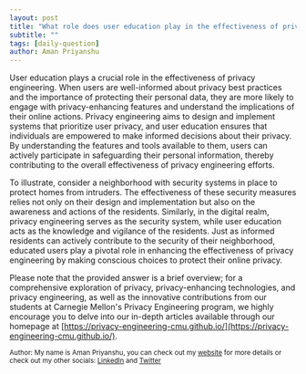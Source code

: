 ```yaml
---
layout: post
title: "What role does user education play in the effectiveness of privacy engineering?"
subtitle: ""
tags: [daily-question]
author: Aman Priyanshu
---
```


User education plays a crucial role in the effectiveness of privacy engineering. When users are well-informed about privacy best practices and the importance of protecting their personal data, they are more likely to engage with privacy-enhancing features and understand the implications of their online actions. Privacy engineering aims to design and implement systems that prioritize user privacy, and user education ensures that individuals are empowered to make informed decisions about their privacy. By understanding the features and tools available to them, users can actively participate in safeguarding their personal information, thereby contributing to the overall effectiveness of privacy engineering efforts.

To illustrate, consider a neighborhood with security systems in place to protect homes from intruders. The effectiveness of these security measures relies not only on their design and implementation but also on the awareness and actions of the residents. Similarly, in the digital realm, privacy engineering serves as the security system, while user education acts as the knowledge and vigilance of the residents. Just as informed residents can actively contribute to the security of their neighborhood, educated users play a pivotal role in enhancing the effectiveness of privacy engineering by making conscious choices to protect their online privacy.

Please note that the provided answer is a brief overview; for a comprehensive exploration of privacy, privacy-enhancing technologies, and privacy engineering, as well as the innovative contributions from our students at Carnegie Mellon's Privacy Engineering program, we highly encourage you to delve into our in-depth articles available through our homepage at [https://privacy-engineering-cmu.github.io/](https://privacy-engineering-cmu.github.io/).

<small>Author: My name is Aman Priyanshu, you can check out my [website](https://amanpriyanshu.github.io/) for more details or check out my other socials: [LinkedIn](https://www.linkedin.com/in/aman-priyanshu/) and [Twitter](https://twitter.com/AmanPriyanshu6)</small>
